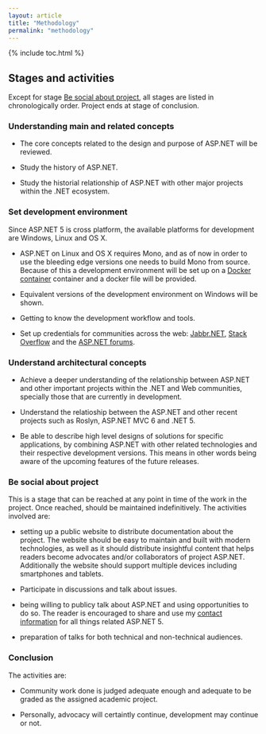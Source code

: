 ```yaml
---
layout: article
title: "Methodology"
permalink: "methodology"
---
```


{% include toc.html %}

## Stages and activities

Except for stage [Be social about project](#be-social-about-project), all
stages are listed in chronologically order. Project ends at stage of
conclusion.

### Understanding main and related concepts

* The core concepts related to the design and purpose of ASP.NET will be
reviewed.

* Study the history of ASP.NET.

* Study the historial relationship of ASP.NET with other major projects within
the .NET ecosystem.

### Set development environment

Since ASP.NET 5 is cross platform, the available platforms for development are
Windows, Linux and OS X.

* ASP.NET on Linux and OS X requires Mono, and as of now
in order to use the bleeding edge versions one needs to build Mono from source.
Because of this a development environment will be set up on a [Docker
container](https://www.docker.com/) container and a docker file will be
provided.

* Equivalent versions of the development environment on Windows will be shown.

* Getting to know the development workflow and tools.

* Set up credentials for communities across the web:
[Jabbr.NET](https://jabbr.net/), [Stack Overflow](https://stackoverflow.com/)
and the [ASP.NET forums](http://forums.asp.net/).

### Understand architectural concepts

* Achieve a deeper understanding of the relationship between ASP.NET and other
important projects within the .NET and Web communities, specially those that
are currently in development.

* Understand the relatioship between the ASP.NET and other recent projects such
as Roslyn, ASP.NET MVC 6 and .NET 5.

* Be able to describe high level designs of solutions for specific
applications, by combining ASP.NET with other related technologies and their
respective development versions. This means in other words being aware of the
upcoming features of the future releases.

### Be social about project

This is a stage that can be reached at any point in time of the work in the
project. Once reached, should be maintained indefinitively.  The activities
involved are:

* setting up a public website to distribute documentation about the project.
The website should be easy to maintain and built with modern technologies, as
well as it should distribute insightful content that helps readers become
advocates and/or collaborators of project ASP.NET. Additionally the website
should support multiple devices including smartphones and tablets.

* Participate in discussions and talk about issues.

* being willing to publicy talk about ASP.NET and using opportunities to do so.
The reader is encouraged to share and use my [contact
information](http://lopezpedro.net) for all things related ASP.NET 5.  

* preparation of talks for both technical and non-technical audiences.

### Conclusion

The activities are:

* Community work done is judged adequate enough and adequate to be graded as
the assigned academic project.  

* Personally, advocacy will certaintly continue, development may continue or
not.

<!--

Definir la metodología a seguir en el proyecto, incluir las fases y las
actividades a realizar en cada fase 

-->
